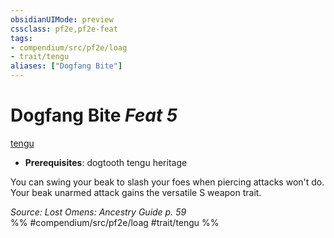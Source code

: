 ```yaml
---
obsidianUIMode: preview
cssclass: pf2e,pf2e-feat
tags:
- compendium/src/pf2e/loag
- trait/tengu
aliases: ["Dogfang Bite"]
---
```

# Dogfang Bite  *Feat 5*  
[tengu](../../rules/traits/tengu-b1.md)  

- **Prerequisites**: dogtooth tengu heritage

You can swing your beak to slash your foes when piercing attacks won't do. Your beak unarmed attack gains the versatile S weapon trait.

*Source: Lost Omens: Ancestry Guide p. 59*  
%% #compendium/src/pf2e/loag #trait/tengu %%